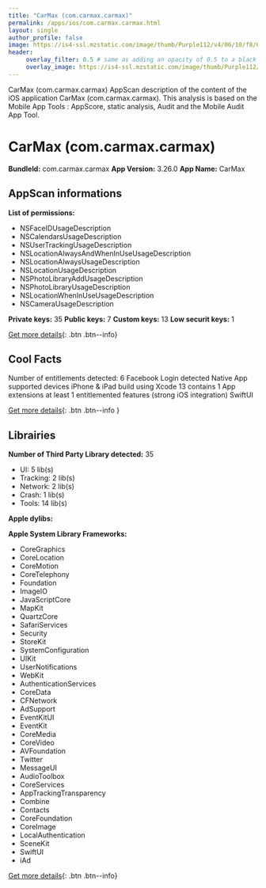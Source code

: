 ```yaml
---
title: "CarMax (com.carmax.carmax)"
permalink: /apps/ios/com.carmax.carmax.html
layout: single
author_profile: false
image: https://is4-ssl.mzstatic.com/image/thumb/Purple112/v4/06/10/f8/0610f8bc-76a1-b7b8-99e9-144b3b1fa278/AppIcon-1x_U007emarketing-0-7-0-0-85-220.png/512x512bb.jpg
header: 
     overlay_filter: 0.5 # same as adding an opacity of 0.5 to a black background
     overlay_image: https://is4-ssl.mzstatic.com/image/thumb/Purple112/v4/06/10/f8/0610f8bc-76a1-b7b8-99e9-144b3b1fa278/AppIcon-1x_U007emarketing-0-7-0-0-85-220.png/512x512bb.jpg
---
```

CarMax (com.carmax.carmax) AppScan description of the content of the iOS application CarMax (com.carmax.carmax). This analysis is based on the Mobile App Tools : AppScore, static analysis, Audit and the Mobile Audit App Tool.

# CarMax (com.carmax.carmax)

**BundleId:** com.carmax.carmax
**App Version:** 3.26.0
**App Name:** CarMax


## AppScan informations 

**List of permissions:** 
- NSFaceIDUsageDescription
- NSCalendarsUsageDescription
- NSUserTrackingUsageDescription
- NSLocationAlwaysAndWhenInUseUsageDescription
- NSLocationAlwaysUsageDescription
- NSLocationUsageDescription
- NSPhotoLibraryAddUsageDescription
- NSPhotoLibraryUsageDescription
- NSLocationWhenInUseUsageDescription
- NSCameraUsageDescription
  
  
**Private keys:** 35
**Public keys:** 7
**Custom keys:** 13
**Low securit keys:** 1
  
[Get more details](/pricing.html){: .btn .btn--info}

## Cool Facts

Number of entitlements detected: 6
Facebook Login detected
Native App
supported devices iPhone & iPad
build using Xcode 13
contains 1 App extensions
at least 1 entitlemented features (strong iOS integration)
SwiftUI
  
[Get more details](/pricing.html){: .btn .btn--info }

## Librairies 
**Number of Third Party Library detected:** 35
- UI: 5 lib(s)
- Tracking: 2 lib(s)
- Network: 2 lib(s)
- Crash: 1 lib(s)
- Tools: 14 lib(s)


**Apple dylibs:**


**Apple System Library Frameworks:**
- CoreGraphics
- CoreLocation
- CoreMotion
- CoreTelephony
- Foundation
- ImageIO
- JavaScriptCore
- MapKit
- QuartzCore
- SafariServices
- Security
- StoreKit
- SystemConfiguration
- UIKit
- UserNotifications
- WebKit
- AuthenticationServices
- CoreData
- CFNetwork
- AdSupport
- EventKitUI
- EventKit
- CoreMedia
- CoreVideo
- AVFoundation
- Twitter
- MessageUI
- AudioToolbox
- CoreServices
- AppTrackingTransparency
- Combine
- Contacts
- CoreFoundation
- CoreImage
- LocalAuthentication
- SceneKit
- SwiftUI
- iAd


  
[Get more details](/pricing.html){: .btn .btn--info}

